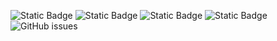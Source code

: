 ![Static Badge](https://img.shields.io/badge/blacklists-60-000000) ![Static Badge](https://img.shields.io/badge/blacklisted-2880937-cc0000) ![Static Badge](https://img.shields.io/badge/whitelisted-2242-00CC00) ![Static Badge](https://img.shields.io/badge/streaming_blacklist-28106-000000) ![GitHub issues](https://img.shields.io/github/issues/fabriziosalmi/blacklists)
